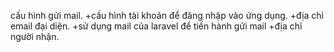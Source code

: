 cấu hình gửi mail.
+cấu hình tài khoản để đăng nhập vào ứng dụng.
+địa chỉ email đại diện.
+sử dụng mail của laravel để tiến hành gửi mail
+địa chỉ người nhận.
